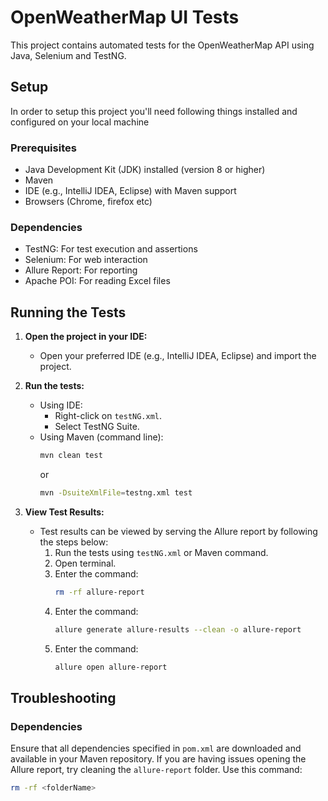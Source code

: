 # OpenWeatherMap UI Tests

This project contains automated tests for the OpenWeatherMap API using Java, Selenium and TestNG.

## Setup
In order to setup this project you'll need following things installed and configured on your local machine

### Prerequisites

- Java Development Kit (JDK) installed (version 8 or higher)
- Maven
- IDE (e.g., IntelliJ IDEA, Eclipse) with Maven support
- Browsers (Chrome, firefox etc)

### Dependencies

- TestNG: For test execution and assertions
- Selenium: For web interaction
- Allure Report: For reporting
- Apache POI: For reading Excel files

## Running the Tests

1. **Open the project in your IDE:**
   - Open your preferred IDE (e.g., IntelliJ IDEA, Eclipse) and import the project.

2. **Run the tests:**
   - Using IDE:
     - Right-click on `testNG.xml`.
     - Select TestNG Suite.
   - Using Maven (command line):
     ```sh
     mvn clean test
     ```
     or
     ```sh
     mvn -DsuiteXmlFile=testng.xml test
     ```

4. **View Test Results:**
   - Test results can be viewed by serving the Allure report by following the steps below:
     1. Run the tests using `testNG.xml` or Maven command.
     2. Open terminal.
     3. Enter the command:
        ```sh
        rm -rf allure-report
        ```
     4. Enter the command:
        ```sh
        allure generate allure-results --clean -o allure-report
        ```
     5. Enter the command:
        ```sh
        allure open allure-report
        ```

## Troubleshooting

### Dependencies

Ensure that all dependencies specified in `pom.xml` are downloaded and available in your Maven repository. If you are having issues opening the Allure report, try cleaning the `allure-report` folder. Use this command:
```sh
rm -rf <folderName>
```